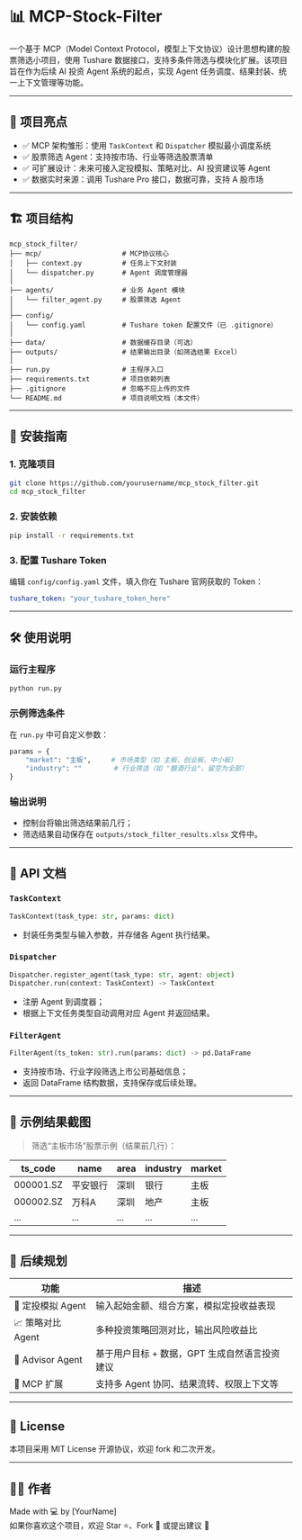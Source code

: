 # 📊 MCP-Stock-Filter

一个基于 MCP（Model Context Protocol，模型上下文协议）设计思想构建的股票筛选小项目，使用 Tushare 数据接口，支持多条件筛选与模块化扩展。该项目旨在作为后续 AI 投资 Agent 系统的起点，实现 Agent 任务调度、结果封装、统一上下文管理等功能。

---

## 🚀 项目亮点

- ✅ MCP 架构雏形：使用 `TaskContext` 和 `Dispatcher` 模拟最小调度系统
- ✅ 股票筛选 Agent：支持按市场、行业等筛选股票清单
- ✅ 可扩展设计：未来可接入定投模拟、策略对比、AI 投资建议等 Agent
- ✅ 数据实时来源：调用 Tushare Pro 接口，数据可靠，支持 A 股市场

---

## 🏗️ 项目结构

```
mcp_stock_filter/
├── mcp/                    # MCP协议核心
│   ├── context.py          # 任务上下文封装
│   └── dispatcher.py       # Agent 调度管理器
│
├── agents/                 # 业务 Agent 模块
│   └── filter_agent.py     # 股票筛选 Agent
│
├── config/
│   └── config.yaml         # Tushare token 配置文件（已 .gitignore）
│
├── data/                   # 数据缓存目录（可选）
├── outputs/                # 结果输出目录（如筛选结果 Excel）
│
├── run.py                  # 主程序入口
├── requirements.txt        # 项目依赖列表
├── .gitignore              # 忽略不应上传的文件
└── README.md               # 项目说明文档（本文件）
```

---

## 🧩 安装指南

### 1. 克隆项目

```bash
git clone https://github.com/yourusername/mcp_stock_filter.git
cd mcp_stock_filter
```

### 2. 安装依赖

```bash
pip install -r requirements.txt
```

### 3. 配置 Tushare Token

编辑 `config/config.yaml` 文件，填入你在 Tushare 官网获取的 Token：

```yaml
tushare_token: "your_tushare_token_here"
```

---

## 🛠️ 使用说明

### 运行主程序

```bash
python run.py
```

### 示例筛选条件

在 `run.py` 中可自定义参数：

```python
params = {
    "market": "主板",     # 市场类型（如 主板、创业板、中小板）
    "industry": ""        # 行业筛选（如 "酿酒行业"，留空为全部）
}
```

### 输出说明

- 控制台将输出筛选结果前几行；
- 筛选结果自动保存在 `outputs/stock_filter_results.xlsx` 文件中。

---

## 📡 API 文档

### `TaskContext`

```python
TaskContext(task_type: str, params: dict)
```

- 封装任务类型与输入参数，并存储各 Agent 执行结果。

### `Dispatcher`

```python
Dispatcher.register_agent(task_type: str, agent: object)
Dispatcher.run(context: TaskContext) -> TaskContext
```

- 注册 Agent 到调度器；
- 根据上下文任务类型自动调用对应 Agent 并返回结果。

### `FilterAgent`

```python
FilterAgent(ts_token: str).run(params: dict) -> pd.DataFrame
```

- 支持按市场、行业字段筛选上市公司基础信息；
- 返回 DataFrame 结构数据，支持保存或后续处理。

---

## 🧱 示例结果截图

> 筛选“主板市场”股票示例（结果前几行）：

| ts_code     | name | area | industry | market |
|-------------|------|------|----------|--------|
| 000001.SZ   | 平安银行 | 深圳 | 银行 | 主板 |
| 000002.SZ   | 万科A | 深圳 | 地产 | 主板 |
| ...         | ...  | ...  | ...      | ...    |

---

## 📌 后续规划

| 功能 | 描述 |
|------|------|
| 🧠 定投模拟 Agent | 输入起始金额、组合方案，模拟定投收益表现 |
| 📈 策略对比 Agent | 多种投资策略回测对比，输出风险收益比 |
| 🤖 Advisor Agent | 基于用户目标 + 数据，GPT 生成自然语言投资建议 |
| 🔄 MCP 扩展 | 支持多 Agent 协同、结果流转、权限上下文等 |

---

## 📜 License

本项目采用 MIT License 开源协议，欢迎 fork 和二次开发。

---

## 🙋‍♀️ 作者

Made with 💻 by [YourName]  
如果你喜欢这个项目，欢迎 Star ⭐、Fork 🍴 或提出建议 🙌
